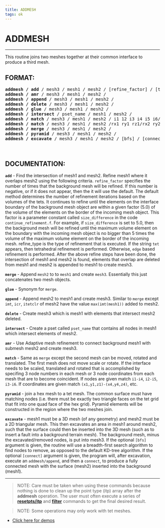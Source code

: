 ```yaml
---
title: ADDMESH
tags: ok
--- 
```


# ADDMESH #

-------------------------------------

This routine joins two meshes together at their common interface to
produce a third mesh.

## FORMAT: ##

<pre>
<b>addmesh / add</b> / mesh3 / mesh1 / mesh2 / [refine_factor] / [tet edge]
<b>addmesh / amr</b> / mesh3 / mesh1 / mesh2 /
<b>addmesh / append</b> / mesh3 / mesh1 / mesh2 /
<b>addmesh / delete</b> / mesh3 / mesh1 / mesh2 /
<b>addmesh / glue</b> / mesh3 / mesh1 / mesh2 /
<b>addmesh / intersect</b> / pset_name / mesh1 / mesh2 /
<b>addmesh / match</b> / mesh3 / mesh1 / mesh2 / i1 12 i3 i4 i5 i6/
<b>addmesh / match</b> / mesh3 / mesh1 / mesh2 /rx1 ry1 rz1/rx2 ry2 rz2/rx3 ry3 rz3/rx4 ry4 rz4/rx5 ry5 rz5/rx6/ry6/rz6/
<b>addmesh / merge</b> / mesh3 / mesh1 / mesh2 /
<b>addmesh / pyramid</b> / mesh3 / mesh1 / mesh2 /
<b>addmesh / excavate</b> / mesh3 / mesh1 / mesh2 / [bfs] / [connect] /
</pre>

<br>

## DOCUMENTATION: ##

 **`add`** - Find the intersection of mesh1 and mesh2. Refine mesh1 where
 it overlaps mesh2 using the following criteria. `refine_factor`
 specifies the number of times that the background mesh will be
 refined. If this number is negative, or if it does not appear, then
 the it will use the default. The default method determines the number
 of refinement iterations based on the volumes of the tets. It
 continues to refine until the elements on the interface boundary of
 the background mesh object are within a given factor (5.0) of the
 volume of the elements on the border of the incoming mesh object. This
 factor is a parameter constant called `size_difference` in the code
 `continue_refinement.f`. For example, if `size_difference` is set to
 5.0, then the background mesh will be refined until the maximum volume
 element on the boundary with the incoming mesh object is no bigger
 than 5 times the volume of the maximum volume element on the border of
 the incoming mesh. refine_type is the type of refinement that is
 executed. If the string `tet` appears, then tetrahedral refinement
 is performed. Otherwise, `edge` based refinement is performed. After
 the above refine steps have been done, the intersection of mesh1 and
 mesh2 is found, elements that overlap are deleted from mesh1 and mesh2
 is appended to mesh1 to create mesh3.

 **`merge`** - Append `mesh2` to to `mesh1` and create `mesh3`. Essentially
 this just concatenates two mesh objects.

 **`glue`** - Synonym for `merge`.

 **`append`** - Append mesh2 to mesh1 and create mesh3. Similar to
 `merge` except `imt`, `icr`, `itetclr` of mesh2 have the value
 `max(imt(mesh1))` added to mesh2.

 **`delete`** - Create mesh3 which is mesh1 with elements that intersect
 mesh2 deleted.

 **`intersect`** - Create a pset called `pset_name` that contains all
 nodes in mesh1 which intersect elements of mesh2.

 **`amr`** - Use Adaptive mesh refinement to connect background mesh1
 with submesh mesh2 and create mesh3.

 **`match`** - Same as `merge` except the second mesh can be moved,
 rotated and translated. The first mesh does not move scale or rotate.
 If the interface needs to be scaled, translated and rotated that is
 accomplished by specifing 3 node numbers in each mesh or 3 node
 coordinates from each mesh that are to become coincident. If nodes are
 given match `i1-i4`, `i2-i5`, `i3-i6`. If coordinates are given match
 `(x1,y1,z1)-(x4,y4,z4)`, etc.

 **`pyramid`** - join a hex mesh to a tet mesh. The common surface must
 have matching nodes (i.e. there must be exactly two triangle faces on
 the tet grid that fit into one quad face of the hex grid). Pyramid
 elements will be constructed in the region where the two meshes join.

 **`excavate`** - mesh1 must be a 3D mesh (of any geometry) and mesh2
 must be a 2D triangular mesh. This then excavates an area in mesh1
 around mesh2, such that the surface could then be inserted into the 3D
 mesh (such as to insert a fault into a background terrain mesh). The
 background mesh, minus the excavated/removed nodes, is put into mesh3.
 If the optional `[bfs]` argument is given, the routine will use a
 breadth-first search algorithm to find nodes to remove, as opposed to
 the default KD-tree algorithm. If the optional `[connect]` argument is
 given, the program will, after excavation, execute an `addmesh/append`,
 and then a `connect`, to produce a fully connected mesh with the surface
 (mesh2) inserted into the background (mesh1).

----------------------------------------------------------------

> NOTE: Care must be taken when using these commands because nothing is
> done to clean up the point type (itp) array after the **addmesh**
> operation. The user must often execute a series of
> [**resetpts/itp**](RESETPT.md) and [**filter**](FILTER.md)
> commands to get the final desired result.

> NOTE: Some operations may only work with tet meshes.

* [Click here for demos](../demos/index.md)

